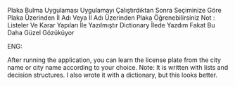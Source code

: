 Plaka Bulma Uygulaması
Uygulamayı Çalıştırdıktan Sonra Seçiminize Göre Plaka Üzerinden İl Adı Veya İl Adı Üzerinden Plaka Öğrenebilirsiniz
Not : Listeler Ve Karar Yapıları İle Yazılmıştır Dictionary İlede Yazdım Fakat Bu Daha Güzel Gözüküyor

ENG:

After running the application, you can learn the license plate from the city name or city name according to your choice.
Note: It is written with lists and decision structures. I also wrote it with a dictionary, but this looks better.
